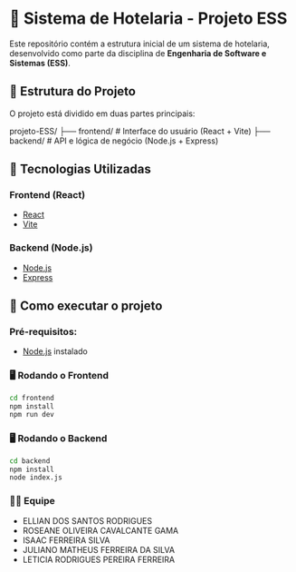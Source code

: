 # 🏨 Sistema de Hotelaria - Projeto ESS

Este repositório contém a estrutura inicial de um sistema de hotelaria, desenvolvido como parte da disciplina de **Engenharia de Software e Sistemas (ESS)**.

## 📁 Estrutura do Projeto

O projeto está dividido em duas partes principais:

projeto-ESS/
├── frontend/ # Interface do usuário (React + Vite)
├── backend/  # API e lógica de negócio (Node.js + Express)

## 🚀 Tecnologias Utilizadas

### Frontend (React)
- [React](https://reactjs.org/)
- [Vite](https://vitejs.dev/)

### Backend (Node.js)
- [Node.js](https://nodejs.org/)
- [Express](https://expressjs.com/)

## 🔧 Como executar o projeto

### Pré-requisitos:
- [Node.js](https://nodejs.org/) instalado

### 🖥️ Rodando o Frontend

```bash
cd frontend
npm install
npm run dev
```

### 🖥️ Rodando o Backend

```bash
cd backend
npm install
node index.js
```

### 🧑‍💻 Equipe 

- ELLIAN DOS SANTOS RODRIGUES
- ROSEANE OLIVEIRA CAVALCANTE GAMA
- ISAAC FERREIRA SILVA
- JULIANO MATHEUS FERREIRA DA SILVA
- LETICIA RODRIGUES PEREIRA FERREIRA
